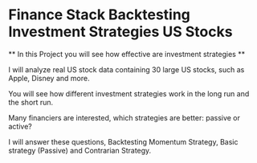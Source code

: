 # Finance Stack Backtesting Investment Strategies US Stocks

** In this Project you will see how effective are investment strategies **

I will analyze real US stock data containing 30 large US stocks, such as Apple, Disney and more.

You will see how different investment strategies work in the long run and the short run. 

Many financiers are interested, which strategies are better: passive or active?

I will answer these questions, Backtesting  Momentum Strategy, Basic strategy (Passive) and Contrarian Strategy.
